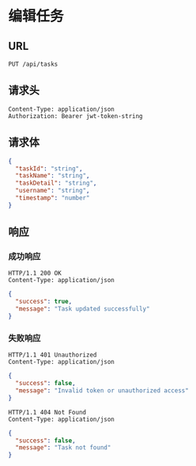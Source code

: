 # 编辑任务

## **URL**

`PUT /api/tasks`

## **请求头**

```http
Content-Type: application/json
Authorization: Bearer jwt-token-string
```

## **请求体**

```json
{
  "taskId": "string",
  "taskName": "string",
  "taskDetail": "string",
  "username": "string",
  "timestamp": "number"
}
```

## **响应**

### 成功响应

```http
HTTP/1.1 200 OK
Content-Type: application/json
```

```json
{
  "success": true,
  "message": "Task updated successfully"
}
```

### 失败响应

```http
HTTP/1.1 401 Unauthorized
Content-Type: application/json
```

```json
{
  "success": false,
  "message": "Invalid token or unauthorized access"
}
```

```http
HTTP/1.1 404 Not Found
Content-Type: application/json
```

```json
{
  "success": false,
  "message": "Task not found"
}
```
